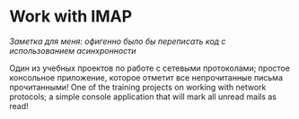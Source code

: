 # Work with IMAP
*Заметка для меня: офигенно было бы переписать код с использованием асинхронности*



Один из учебных проектов по работе с сетевыми протоколами; простое консольное приложение, которое отметит все непрочитанные письма прочитанными! 
One of the training projects on working with network protocols; a simple console application that will mark all unread mails as read!
